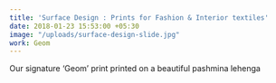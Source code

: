 ```yaml
---
title: 'Surface Design : Prints for Fashion & Interior textiles'
date: 2018-01-23 15:53:00 +05:30
image: "/uploads/surface-design-slide.jpg"
work: Geom
---
```


Our signature ‘Geom’ print printed on a beautiful pashmina lehenga